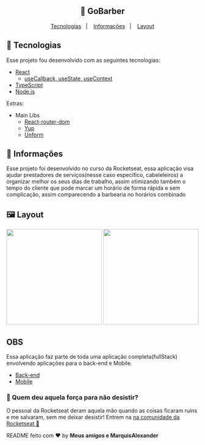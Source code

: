 <h2 align="center">
    🚀 GoBarber
</h2>

<p align="center">
    <a href="#rocket-tecnologias">Tecnologias</a>&nbsp;&nbsp;&nbsp;|&nbsp;&nbsp;&nbsp;
    <a href="#-informações">Informações</a>&nbsp;&nbsp;&nbsp;|&nbsp;&nbsp;&nbsp;
    <a href="#-layout">Layout</a>
</p>

## :rocket: Tecnologias

Esse projeto fou desenvolvido com as seguintes tecnologias:

- [React](https://reactjs.org)
  - [useCallback, useState, useContext](https://pt-br.reactjs.org/docs/hooks-reference.html)
- [TypeScript](https://typescriptlang.org)
- [Node.js](https://nodejs.org/en/)

Extras:

- Main Libs
    - [React-router-dom](https://reactrouter.com/web/guides/quick-start)
    - [Yup](https://www.npmjs.com/package/yup)
    - [Unform](https://unform.dev/)

## 🤔 Informações

Esse projeto foi desenvolvido no curso da Rocketseat, essa aplicação visa ajudar prestadores de serviços(nesse caso especifico, cabeleleiros) a organizar melhor os seus dias de trabalho, assim otimizando também o tempo do cliente que pode marcar um horário de forma rápida e sem complicação, assim comparecendo a barbearia no horários combinado

## 🖼 Layout


<img src="https://user-images.githubusercontent.com/51330232/
97711461-e1792c80-1a9b-11eb-9cb3-028d5c9780a7.jpg" width="250"/>
<img src="https://user-images.githubusercontent.com/51330232/97711517-f2c23900-1a9b-11eb-8049-52850c9d120e.jpg" width="250"/>

## OBS
Essa aplicação faz parte de toda uma aplicação completa(fullStack) envolvendo aplicações para o back-end e Mobile.
  - [Back-end]()
  - [Mobile]()

### :muscle: Quem deu aquela força para não desistir?

O pessoal da Rocketseat deram aquela mão quando as coisas ficaram ruins e me salvaram, sem me deixar desistir!
Entrem na [na comunidade da Rocketseat :rocket:](https://discordapp.com/invite/gCRAFhc)

README feito com ❤️ by **Meus amigos e MarquisAlexander**